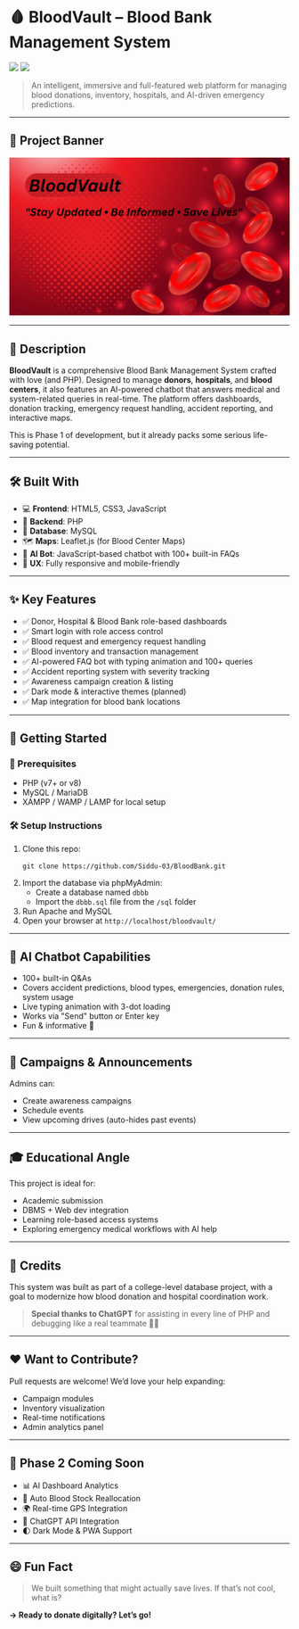 <h1>🩸 BloodVault – Blood Bank Management System</h1>

<p>
  <img src="https://img.shields.io/badge/status-In_Development-orange" />
  <img src="https://img.shields.io/badge/Made%20with-PHP-blue" />
  
</p>

<blockquote>
  An intelligent, immersive and full-featured web platform for managing blood donations, inventory, hospitals, and AI-driven emergency predictions.
</blockquote>

<hr />

<h2>📸 Project Banner</h2>
<p><img src="assests/BloodVault.png" alt="BloodVault Banner" /></p>

<hr />

<h2>🧠 Description</h2>
<p>
  <strong>BloodVault</strong> is a comprehensive Blood Bank Management System crafted with love (and PHP). Designed to manage <strong>donors</strong>, <strong>hospitals</strong>, and <strong>blood centers</strong>, it also features an AI-powered chatbot that answers medical and system-related queries in real-time. The platform offers dashboards, donation tracking, emergency request handling, accident reporting, and interactive maps.
</p>
<p>This is Phase 1 of development, but it already packs some serious life-saving potential.</p>

<hr />

<h2>🛠️ Built With</h2>
<ul>
  <li>💻 <strong>Frontend</strong>: HTML5, CSS3, JavaScript</li>
  <li>🐘 <strong>Backend</strong>: PHP</li>
  <li>🐬 <strong>Database</strong>: MySQL</li>
  <li>🗺️ <strong>Maps</strong>: Leaflet.js (for Blood Center Maps)</li>
  <li>🤖 <strong>AI Bot</strong>: JavaScript-based chatbot with 100+ built-in FAQs</li>
  <li>📱 <strong>UX</strong>: Fully responsive and mobile-friendly</li>
</ul>

<hr />

<h2>✨ Key Features</h2>
<ul>
  <li>✅ Donor, Hospital & Blood Bank role-based dashboards</li>
  <li>✅ Smart login with role access control</li>
  <li>✅ Blood request and emergency request handling</li>
  <li>✅ Blood inventory and transaction management</li>
  <li>✅ AI-powered FAQ bot with typing animation and 100+ queries</li>
  <li>✅ Accident reporting system with severity tracking</li>
  <li>✅ Awareness campaign creation & listing</li>
  <li>✅ Dark mode & interactive themes (planned)</li>
  <li>✅ Map integration for blood bank locations</li>
</ul>

<hr />

<h2>🚀 Getting Started</h2>

<h3>🧬 Prerequisites</h3>
<ul>
  <li>PHP (v7+ or v8)</li>
  <li>MySQL / MariaDB</li>
  <li>XAMPP / WAMP / LAMP for local setup</li>
</ul>

<h3>🛠️ Setup Instructions</h3>
<ol>
  <li>Clone this repo:
    <pre><code>git clone https://github.com/Siddu-03/BloodBank.git</code></pre>
  </li>
  <li>Import the database via phpMyAdmin:
    <ul>
      <li>Create a database named <code>dbbb</code></li>
      <li>Import the <code>dbbb.sql</code> file from the <code>/sql</code> folder</li>
    </ul>
  </li>
  <li>Run Apache and MySQL</li>
  <li>Open your browser at <code>http://localhost/bloodvault/</code></li>
</ol>

<hr />

<h2>🧠 AI Chatbot Capabilities</h2>
<ul>
  <li>100+ built-in Q&As</li>
  <li>Covers accident predictions, blood types, emergencies, donation rules, system usage</li>
  <li>Live typing animation with 3-dot loading</li>
  <li>Works via "Send" button or Enter key</li>
  <li>Fun & informative 💬</li>
</ul>

<hr />

<h2>📢 Campaigns & Announcements</h2>
<p>Admins can:</p>
<ul>
  <li>Create awareness campaigns</li>
  <li>Schedule events</li>
  <li>View upcoming drives (auto-hides past events)</li>
</ul>

<hr />

<h2>🎓 Educational Angle</h2>
<p>This project is ideal for:</p>
<ul>
  <li>Academic submission</li>
  <li>DBMS + Web dev integration</li>
  <li>Learning role-based access systems</li>
  <li>Exploring emergency medical workflows with AI help</li>
</ul>

<hr />

<h2>🙌 Credits</h2>
<p>
  This system was built as part of a college-level database project, with a goal to modernize how blood donation and hospital coordination work.
</p>
<blockquote>
  <strong>Special thanks to ChatGPT</strong> for assisting in every line of PHP and debugging like a real teammate 👨‍💻
</blockquote>

<hr />


<h2>❤️ Want to Contribute?</h2>
<p>Pull requests are welcome! We’d love your help expanding:</p>
<ul>
  <li>Campaign modules</li>
  <li>Inventory visualization</li>
  <li>Real-time notifications</li>
  <li>Admin analytics panel</li>
</ul>

<hr />

<h2>🚧 Phase 2 Coming Soon</h2>
<ul>
  <li>📊 AI Dashboard Analytics</li>
  <li>🔄 Auto Blood Stock Reallocation</li>
  <li>🌍 Real-time GPS Integration</li>
  <li>💬 ChatGPT API Integration</li>
  <li>🌓 Dark Mode & PWA Support</li>
</ul>

<hr />

<h2>😄 Fun Fact</h2>
<blockquote>
  We built something that might actually save lives. If that’s not cool, what is?
</blockquote>

<p><strong>→ Ready to donate digitally? Let’s go!</strong></p>
